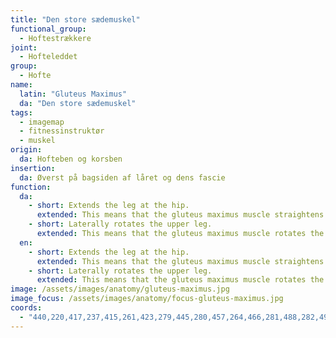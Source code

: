 ```yaml
---
title: "Den store sædemuskel"
functional_group:
  - Hoftestrækkere
joint:
  - Hofteleddet
group:
  - Hofte
name:
  latin: "Gluteus Maximus"
  da: "Den store sædemuskel"
tags:
  - imagemap
  - fitnessinstruktør
  - muskel
origin: 
  da: Hofteben og korsben
insertion: 
  da: Øverst på bagsiden af låret og dens fascie
function:
  da:
    - short: Extends the leg at the hip.
      extended: This means that the gluteus maximus muscle straightens the hip joint such that there is an increase in the angle between the upper leg and the torso.
    - short: Laterally rotates the upper leg.
      extended: This means that the gluteus maximus muscle rotates the upper leg outward around the axis of the bone (i.e. it rotates the upper leg away from the vertical midline of the body).
  en:
    - short: Extends the leg at the hip.
      extended: This means that the gluteus maximus muscle straightens the hip joint such that there is an increase in the angle between the upper leg and the torso.
    - short: Laterally rotates the upper leg.
      extended: This means that the gluteus maximus muscle rotates the upper leg outward around the axis of the bone (i.e. it rotates the upper leg away from the vertical midline of the body).
image: /assets/images/anatomy/gluteus-maximus.jpg
image_focus: /assets/images/anatomy/focus-gluteus-maximus.jpg
coords:
  - "440,220,417,237,415,261,423,279,445,280,457,264,466,281,488,282,497,265,494,237,474,220,457,241"
---
```

